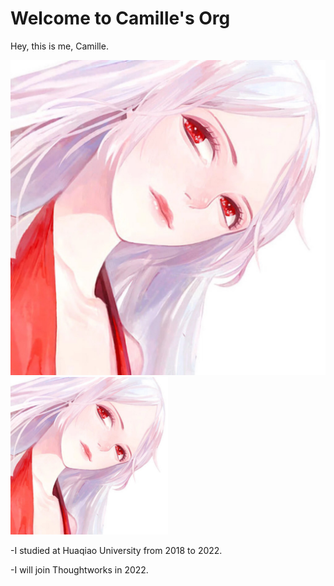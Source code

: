 # Welcome to Camille's Org
Hey, this is me, Camille.

![avatar](1.jpg)
<img src="1.jpg" alt="avatar" width="50%" />

-I studied at Huaqiao University from 2018 to 2022.

-I will join Thoughtworks in 2022.